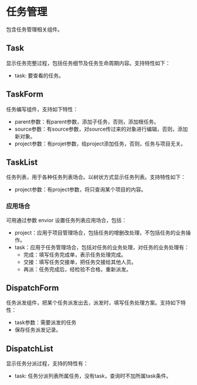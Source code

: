 # 任务管理

包含任务管理相关组件。

## Task

显示任务完整过程，包括任务细节及任务生命周期内容。支持特性如下：

- task: 要查看的任务。

## TaskForm

任务编写组件，支持如下特性：

- parent参数：有parent参数，添加子任务，否则，添加根任务。
- source参数：有source参数，对source传过来的对象进行编辑，否则，添加新对象。
- project参数：有projet参数，给project添加任务，否则，任务与项目无关。

## TaskList

任务列表，用于各种任务列表场合。以树状方式显示任务列表。支持特性如下：

- project参数：有project参数，将只查询某个项目的内容。

### 应用场合

可用通过参数 envior 设置任务列表应用场合，包括：

- project：应用于项目管理场合，包括任务的增删改处理，不包括任务的业务操作。
- task：应用于任务管理场合，包括对任务的业务处理，对任务的业务处理有：
  * 完成：填写任务完成单，表示任务处理完成。
  * 交接：填写任务交接单，把任务交接给其他人员。
  * 再派：任务完成后，经检验不合格，重新派发。

## DispatchForm

任务派发组件，把某个任务派发出去，派发时，填写任务处理方案。支持如下特性：

- task参数：需要派发的任务
- 保存任务派发记录。

## DispatchList

显示任务分派过程，支持的特性有：

- task: 任务分派列表所属任务，没有task，查询时不加所属task条件。
